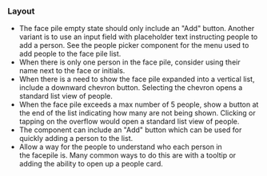 ### Layout

- The face pile empty state should only include an "Add" button. Another variant is to use an input field with placeholder text instructing people to add a person. See the people picker component for the menu used to add people to the face pile list. 
- When there is only one person in the face pile, consider using their name next to the face or initials.
- When there is a need to show the face pile expanded into a vertical list, include a downward chevron button. Selecting the chevron opens a standard list view of people. 
- When the face pile exceeds a max number of 5 people, show a button at the end of the list indicating how many are not being shown. Clicking or tapping on the overflow would open a standard list view of people.
- The component can include an "Add" button which can be used for quickly adding a person to the list. 
- Allow a way for the people to understand who each person in the facepile is. Many common ways to do this are with a tooltip or adding the ability to open up a people card.
